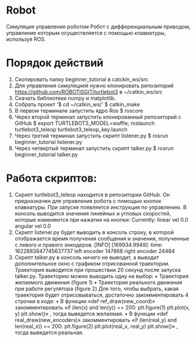 # Robot
Симуляция управления роботом Робот с дифференциальным приводом, управление которым осуществляется с помощью клавиатуры, используя ROS.
# Порядок действий
1) Скопировать папку beginner_tutorial в catckin_ws/src
2) Для управления симуляцией нужно клонировать репозиторий https://github.com/ROBOTISGIT/turtlebot3 в ~/catkin_ws/src 
3) Скачать библиотеки numpy и matplotlib.
4) Собрать проект 
'$ cd ~/catkin_ws/'
$ catkin_make 
5) В первом терминале запустить ядро Ros
$ roscore
6) Через второй терминал запустить клонированный репозиторий с GitHub 
$ export TURTLEBOT3_MODEL=waffle; roslaunch turtlebot3_teleop turtlebot3_teleop_key.launch
7) Через третий терминал запустить скрипт listener.py
$ rosrun beginner_tutorial listener.py
8) Через четвертый терминал запустить скрипт talker.py
$ rosrun beginner_tutorial talker.py
# Работа скриптов:
1. Скрипт turtlebot3_teleop находится в репозитории GitHub. Он предназначен для управления робота с помощью кнопок клавиатуры. При запуске появляется инструкция по управлению.
В консоль выводится значения линейных и угловых скоростей, которые изменяются при нажатии на кнопки: 
Currently: linear vel 0.0 angular vel 0.0
2. Скрипт listener.py будет выводить в консоль cтроку, в которой отображается время получения сообщения и значения, полученные с левого и правого энкодеров. 
[INFO] [169934.9949]: time: 1622883847745637737 left encoder 147868 right encoder 24484
3. Скрипт talker.py в консоль ничего не выводит, а выводит дополнительное окно с графиком отрисованной траектории. Траектория выводится при прошествии 20 секунд после запуска talker.py.
Траекторию можно выводить одну на выбор:
•	Траектория желаемого движения (figure 1)
•	Траектория реального движения при работе регулятора (figure 2)
Для того, чтобы выбрать, какая траектория будет отрисовываться, достаточно закомментировать 4 строчки в коде:
•	В функции «def ref_draw(new_coord)» закомментировать 
«if (len(x) and len(y)) == 200:
plt.figure(1)
plt.plot(x, y)
plt.show()»
, тогда выведется желаемая.
•	В функции «def real_draw(new_encoders)» закомментировать 
«if (len(real_y) and len(real_x)) == 200:
plt.figure(2)
plt.plot(real_x, real_y)
plt.show()»
, тогда выведется реальная.

